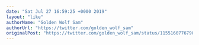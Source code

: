 ```yaml
---
date: "Sat Jul 27 16:59:25 +0000 2019"
layout: "like"
authorName: "Golden Wolf Sam"
authorUrl: "https://twitter.com/golden_wolf_sam"
originalPost: "https://twitter.com/golden_wolf_sam/status/1155160776790937600"
---
```

